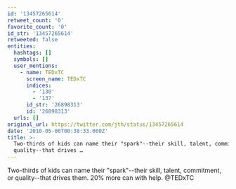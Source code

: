 ```yaml
---
id: '13457265614'
retweet_count: '0'
favorite_count: '0'
id_str: '13457265614'
retweeted: false
entities:
  hashtags: []
  symbols: []
  user_mentions:
    - name: TEDxTC
      screen_name: TEDxTC
      indices:
        - '130'
        - '137'
      id_str: '26898313'
      id: '26898313'
  urls: []
original_url: https://twitter.com/jth/status/13457265614
date: '2010-05-06T00:38:33.000Z'
title: >-
  Two-thirds of kids can name their "spark"--their skill, talent, commitment, or
  quality--that drives …
---
```


Two-thirds of kids can name their "spark"--their skill, talent, commitment, or quality--that drives them. 20% more can with help. @TEDxTC